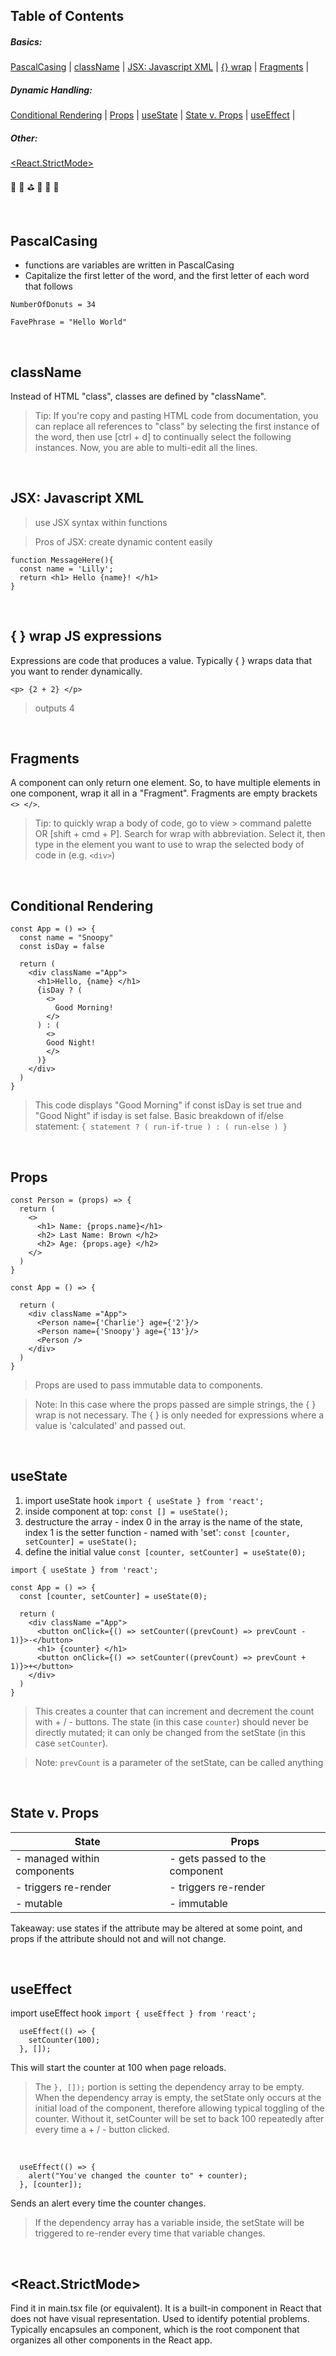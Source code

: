 ## Table of Contents

<h5>Basics:</h5> 

[PascalCasing](#PascalCasing)  |   [className](#className)   |   [JSX: Javascript XML](#JSX-Javascript-XML)  |   [{} wrap](#--wrap-JS-expressions)  |   [Fragments](#fragments)  |

<h5>Dynamic Handling:</h5> 

[Conditional Rendering](#conditional-rendering)  |   [Props](#props)  |   [useState](#state)  |   [State v. Props](#State-v-Props)  |   [useEffect](#useEffect)  |   

<h5>Other:</h5> 

[<React.StrictMode>](#reactstrictmode)

:turtle: :herb: :golf: :seedling: :melon: :dragon:

<br>

## PascalCasing
- functions are variables are written in PascalCasing
- Capitalize the first letter of the word, and the first letter of each word that follows
```
NumberOfDonuts = 34

FavePhrase = "Hello World"
```
<br>

## className
Instead of HTML "class", classes are defined by "className". 
> Tip: If you're copy and pasting HTML code from documentation, you can replace all references to "class" by selecting the first instance of the word, then use [ctrl + d] to continually select the following instances. Now, you are able to multi-edit all the lines. 

<br>

## JSX: Javascript XML
> use JSX syntax within functions

> Pros of JSX: create dynamic content easily
```
function MessageHere(){
  const name = 'Lilly';
  return <h1> Hello {name}! </h1>
}
```


<br> 

## { } wrap JS expressions
Expressions are code that produces a value. Typically { } wraps data that you want to render dynamically. 

`<p> {2 + 2} </p>`
> outputs 4 

<br>

## Fragments
A component can only return one element. So, to have multiple elements in one component, wrap it all in a "Fragment".
Fragments are empty brackets `<> </>`. 
> Tip: to quickly wrap a body of code, go to view > command palette OR [shift + cmd + P]. Search for wrap with abbreviation. Select it, then type in the element you want to use to wrap the selected body of code in (e.g. `<div>`)

<br>

## Conditional Rendering
```
const App = () => {
  const name = "Snoopy"
  const isDay = false

  return (
    <div className ="App">
      <h1>Hello, {name} </h1>
      {isDay ? (
        <>
          Good Morning!
        </>
      ) : (
        <>
        Good Night!
        </>
      )}
    </div>
  )
}
```
> This code displays "Good Morning" if const isDay is set true and "Good Night" if isday is set false.
> Basic breakdown of if/else statement: `{ statement ? ( run-if-true ) : ( run-else ) }`

<br>

## Props

```
const Person = (props) => {
  return (
    <>
      <h1> Name: {props.name}</h1>
      <h2> Last Name: Brown </h2>
      <h2> Age: {props.age} </h2>
    </>
  )
}

const App = () => {

  return (
    <div className ="App">
      <Person name={'Charlie'} age={'2'}/>
      <Person name={'Snoopy'} age={'13'}/>
      <Person />
    </div>
  )
}
```
> Props are used to pass immutable data to components.

> Note: In this case where the props passed are simple strings, the { } wrap is not necessary. The { } is only needed for expressions where a value is 'calculated' and passed out.

<br>

## useState
1. import useState hook `import { useState } from 'react';`
2. inside component at top: `const [] = useState();`
3. destructure the array - index 0 in the array is the name of the state, index 1 is the setter function - named with 'set':
    `const [counter, setCounter] = useState();`
4. define the initial value `const [counter, setCounter] = useState(0);`
```
import { useState } from 'react';

const App = () => {
  const [counter, setCounter] = useState(0);

  return (
    <div className ="App">
      <button onClick={() => setCounter((prevCount) => prevCount - 1)}>-</button>
      <h1> {counter} </h1>
      <button onClick={() => setCounter((prevCount) => prevCount + 1)}>+</button>
    </div>
  )
}
```
> This creates a counter that can increment and decrement the count with + / - buttons.
> The state (in this case `counter`) should never be directly mutated; it can only be changed from the setState (in this case `setCounter`).

> Note: `prevCount` is a parameter of the setState, can be called anything 

<br>

## State v. Props
| State                        | Props                           |
|------------------------------|---------------------------------|
| - managed within components  | - gets passed to the component  |
| - triggers re-render         | - triggers re-render            |
| - mutable                    | - immutable                     |

Takeaway: use states if the attribute may be altered at some point, and props if the attribute should not and will not change.

<br>

## useEffect
import useEffect hook `import { useEffect } from 'react';`
```
  useEffect(() => {
    setCounter(100);
  }, []);
```
This will start the counter at 100 when page reloads. 
> The `}, []);` portion is setting the dependency array to be empty. When the dependency array is empty, the setState only occurs at the initial load of the component, therefore allowing typical toggling of the counter. Without it, setCounter will be set to back 100 repeatedly after every time a + / - button clicked.

<br>

```
  useEffect(() => {
    alert("You've changed the counter to" + counter);
  }, [counter]);
```
Sends an alert every time the counter changes.
> If the dependency array has a variable inside, the setState will be triggered to re-render every time that variable changes. 

<br>

## <React.StrictMode>
Find it in main.tsx file (or equivalent). It is a built-in component in React that does not have visual representation. Used to identify potential problems.
Typically encapsules an <App /> component, which is the root component that organizes all other components in the React app.

